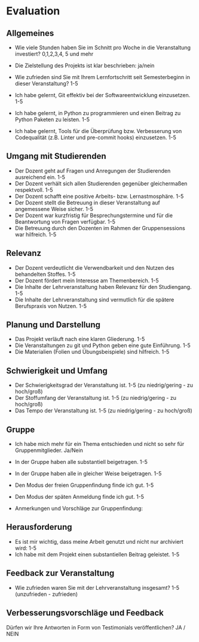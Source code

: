 

# Evaluation

## Allgemeines

- Wie viele Stunden haben Sie im Schnitt pro Woche in die Veranstaltung investiert? 0,1,2,3,4, 5 und mehr
- Die Zielstellung des Projekts ist klar beschrieben: ja/nein
- Wie zufrieden sind Sie mit Ihrem Lernfortschritt seit Semesterbeginn in dieser Veranstaltung? 1-5

- Ich habe gelernt, Git effektiv bei der Softwareentwicklung einzusetzen. 1-5
- Ich habe gelernt, in Python zu programmieren und einen Beitrag zu Python Paketen zu leisten. 1-5
- Ich habe gelernt, Tools für die Überprüfung bzw. Verbesserung von Codequalität (z.B. Linter und pre-commit hooks) einzusetzen. 1-5

## Umgang mit Studierenden

- Der Dozent geht auf Fragen und Anregungen der Studierenden ausreichend ein. 1-5
- Der Dozent verhält sich allen Studierenden gegenüber gleichermaßen respektvoll. 1-5
- Der Dozent schafft eine positive Arbeits- bzw. Lernastmosphäre. 1-5
- Der Dozent stellt die Betreuung in dieser Veranstaltung auf angemessene Weise sicher. 1-5
- Der Dozent war kurzfristig für Besprechungstermine und für die Beantwortung von Fragen verfügbar. 1-5
- Die Betreuung durch den Dozenten im Rahmen der Gruppensessions war hilfreich. 1-5

## Relevanz

- Der Dozent verdeutlicht die Verwendbarkeit und den Nutzen des behandelten Stoffes. 1-5
- Der Dozent fördert mein Interesse am Themenbereich. 1-5
- Die Inhalte der Lehrveranstaltung haben Relevanz für den Studiengang. 1-5
- Die Inhalte der Lehrveranstaltung sind vermutlich für die spätere Berufspraxis von Nutzen. 1-5

## Planung und Darstellung

- Das Projekt verläuft nach eine klaren Gliederung. 1-5
- Die Veranstaltungen zu git und Python geben eine gute Einführung. 1-5
- Die Materialien (Folien und Übungsbeispiele) sind hilfreich. 1-5

## Schwierigkeit und Umfang

- Der Schwierigkeitsgrad der Veranstaltung ist. 1-5 (zu niedrig/gering - zu hoch/groß)
- Der Stoffumfang der Veranstaltung ist. 1-5  (zu niedrig/gering - zu hoch/groß)
- Das Tempo der Veranstaltung ist. 1-5 (zu niedrig/gering - zu hoch/groß)

## Gruppe

- Ich habe mich mehr für ein Thema entschieden und nicht so sehr für Gruppenmitglieder. Ja/Nein
- In der Gruppe haben alle substantiell beigetragen. 1-5
- In der Gruppe haben alle in gleicher Weise beigetragen. 1-5
- Den Modus der freien Gruppenfindung finde ich gut. 1-5
- Den Modus der späten Anmeldung finde ich gut. 1-5

- Anmerkungen und Vorschläge zur Gruppenfindung:

## Herausforderung

- Es ist mir wichtig, dass meine Arbeit genutzt und nicht nur archiviert wird: 1-5
- Ich habe mit dem Projekt einen substantiellen Beitrag geleistet. 1-5

## Feedback zur Veranstaltung

- Wie zufrieden waren Sie mit der Lehrveranstaltung insgesamt? 1-5 (unzufrieden - zufrieden)


## Verbesserungsvorschläge und Feedback




Dürfen wir Ihre Antworten in Form von Testimonials veröffentlichen? JA / NEIN
